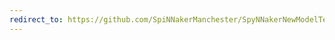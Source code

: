 ```yaml
---
redirect_to: https://github.com/SpiNNakerManchester/SpyNNakerNewModelTemplate/archive/4.0.0.zip
---
```

